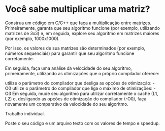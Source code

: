 # Você sabe multiplicar uma matriz?


Construa um código em C/C++ que faça a multiplicação entre matrizes. Primeiramente, garanta que seu algoritmo funcione (por exemplo, utilizando matrizes de 3x3) e, em seguida, explore seu algoritmo em matrizes maiores (por exemplo, 1000x1000).

Por isso, os valores de sua matrizes são determinados (por exemplo, números sequenciais) para garantir que seu algoritmo funcione corretamente.

Em seguida, faça uma análise da velocidade do seu algoritmo, primeiramente, utilizando as otimizações que o próprio compilador oferece:

utilize o parâmetro do compilador que desliga as opções de otimização: -O0
utilize o parâmetro do compilador que liga o máximo de otimizações: -O3
Em seguida, mude seu algoritmo para utilizar corretamente o cache (L1, L2) e, desligando as opções de otimização do compilador (-O0), faça novamente um comparativo da velocidade do seu algoritmo.

Trabalho individual.

Poste o seu código e um arquivo texto com os valores de tempo e speedup.  
